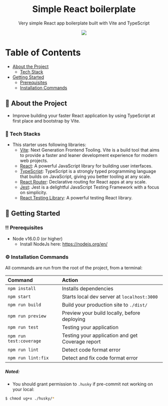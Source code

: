 <div align="center">

  <h1>Simple React boilerplate</h1>
  <p>
    Very simple React app boilerplate built with Vite and TypeScript
  </p>
  <img src="https://user-images.githubusercontent.com/17384858/186645040-05c5ef03-37b5-4310-8da8-9b4964ed6495.gif" />
  </div>


# Table of Contents

- [About the Project](#star2-about-the-project)
  - [Tech Stack](#space_invader-tech-stack)
- [Getting Started](#toolbox-getting-started)
  - [Prerequisites](#bangbang-prerequisites)
  - [Installation Commands](#gear-installation)

<!-- About the Project -->

## :star2: About the Project

- Improve building your faster React application by using TypeScript at first place and bootstrap by Vite.

### :space_invader: Tech Stacks

- This starter uses following libraries:
  - [Vite](https://vitejs.dev/): Next Generation Frontend Tooling. Vite is a build tool that aims to provide a faster and leaner development experience for modern web projects.
  - [React](https://reactjs.org/): A powerful JavaScript library for building user interfaces.
  - [TypeScript](https://www.typescriptlang.org/): TypeScript is a strongly typed programming language that builds on JavaScript, giving you better tooling at any scale.
  - [React Router](https://reactrouter.com/): Declarative routing for React apps at any scale.
  - [Jest](https://jestjs.io/): Jest is a delightful JavaScript Testing Framework with a focus on simplicity.
  - [React Testing Library](https://github.com/testing-library/react-testing-library): A powerful testing React library.

<!-- Getting Started -->

## :toolbox: Getting Started

<!-- Prerequisites -->

### :bangbang: Prerequisites

- Node v16.0.0 (or higher)
  - Install NodeJs here: https://nodejs.org/en/

### :gear: Installation Commands

All commands are run from the root of the project, from a terminal:

| Command                 | Action                                                |
| :---------------------- | :---------------------------------------------------- |
| `npm install`           | Installs dependencies                                 |
| `npm start`             | Starts local dev server at `localhost:3000`           |
| `npm run build`         | Build your production site to `./dist/`               |
| `npm run preview`       | Preview your build locally, before deploying          |
| `npm run test`          | Testing your application                              |
| `npm run test:coverage` | Testing your application and get Coverage report |
| `npm run lint`          | Detect code format error                              |
| `npm run lint:fix`      | Detect and fix code format error                      |

##### Noted:
- You should grant permission to `.husky` if pre-commit not working on your local:

```bash
$ chmod ug+x ./husky/*
```
